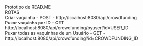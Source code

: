 Prototipo de READ.ME </br>
ROTAS </br>
Criar vaquinha - POST - http://localhost:8080/api/crowdfunding</br>
Puxar vaquinha por ID - GET - http://localhost:8080/api/crowdfunding/byuser?id=USER_ID</br>
Puxar todas as vaquinhas de um Usuário - GET - http://localhost:8080/api/crowdfunding?id=CROWDFUNDING_ID</br>
